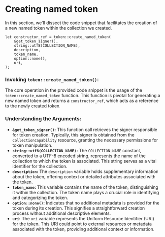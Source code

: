 # Creating named token

In this section, we'll dissect the code snippet that facilitates the creation of a new named token within the collection we created.

```move
let constructor_ref = token::create_named_token(
    &get_token_signer(),
    string::utf8(COLLECTION_NAME),
    description,
    token_name,
    option::none(),
    uri,
);
```
### Invoking `token::create_named_token()`:

The core operation in the provided code snippet is the usage of the `token::create_named_token` function. This function is pivotal for generating a new named token and returns a `constructor_ref`, which acts as a reference to the newly created token.

### Understanding the Arguments:

-   **`&get_token_signer()`:** This function call retrieves the signer responsible for token creation. Typically, this signer is obtained from the `CollectionCapability` resource, granting the necessary permissions for token manipulation.
-   **`string::utf8(COLLECTION_NAME)`:** The `COLLECTION_NAME` constant, converted to a UTF-8 encoded string, represents the name of the collection to which the token is associated. This string serves as a vital identifier for the collection.
-   **`description`:** The `description` variable holds supplementary information about the token, offering context or detailed attributes associated with the token.
-   **`token_name`:** This variable contains the name of the token, distinguishing it within the collection. The token name plays a crucial role in identifying and categorizing the token.
-   **`option::none()`:** Indicates that no additional metadata is provided for the token during its creation. This signifies a straightforward creation process without additional descriptive elements.
-   **`uri`:** The `uri` variable represents the Uniform Resource Identifier (URI) for the token. This URI could point to external resources or metadata associated with the token, providing additional context or information.